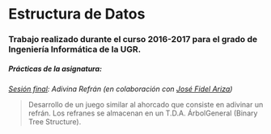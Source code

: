 # Estructura de Datos
### Trabajo realizado durante el curso 2016-2017 para el grado de Ingeniería Informática de la UGR.
##### Prácticas de la asignatura:
<dl>
  <dt><em><a href="https://github.com/juanjeeeh/UGR_Estructura-Datos/tree/master/P5/adivina">Sesión final</a>: Adivina Refrán (en colaboración con <a href="https://github.com/sefi97">José Fidel Ariza</a>)</em></dt>
  <blockquote>
      Desarrollo de un juego similar al ahorcado que consiste en adivinar un refrán.
      Los refranes se almacenan en un T.D.A. ÁrbolGeneral (Binary Tree Structure).
  </blockquote>
</dl>
